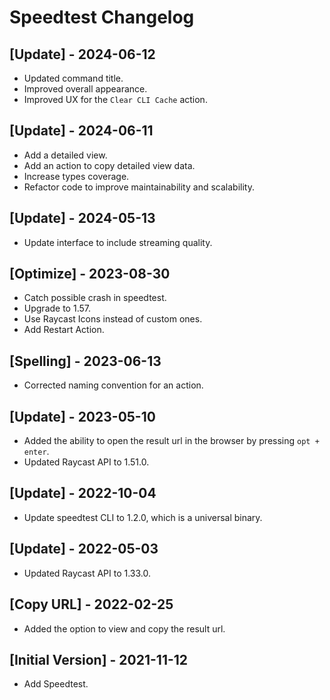# Speedtest Changelog

## [Update] - 2024-06-12

- Updated command title.
- Improved overall appearance.
- Improved UX for the `Clear CLI Cache` action.

## [Update] - 2024-06-11

- Add a detailed view.
- Add an action to copy detailed view data.
- Increase types coverage.
- Refactor code to improve maintainability and scalability.

## [Update] - 2024-05-13

- Update interface to include streaming quality.

## [Optimize] - 2023-08-30

- Catch possible crash in speedtest.
- Upgrade to 1.57.
- Use Raycast Icons instead of custom ones.
- Add Restart Action.

## [Spelling] - 2023-06-13

- Corrected naming convention for an action.

## [Update] - 2023-05-10

- Added the ability to open the result url in the browser by pressing `opt + enter`.
- Updated Raycast API to 1.51.0.

## [Update] - 2022-10-04

- Update speedtest CLI to 1.2.0, which is a universal binary.

## [Update] - 2022-05-03

- Updated Raycast API to 1.33.0.

## [Copy URL] - 2022-02-25

- Added the option to view and copy the result url.

## [Initial Version] - 2021-11-12

- Add Speedtest.
